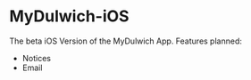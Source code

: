 MyDulwich-iOS
=============
The beta iOS Version of the MyDulwich App.
Features planned:
 - Notices
 - Email
